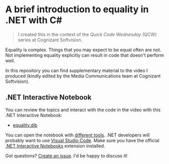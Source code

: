# A brief introduction to equality in .NET with C#

> I created this in the context of the *Quick Code Wednesday* (QCW) series at Cognizant Softvision.

Equality is complex. Things that you may expect to be equal often are not. Not implementing equality explicitly can result in code that doesn't perform well.

In this repository you can find supplementary material to the video I produced (kindly edited by the Media Communications team at Cognizant Softvision).

## .NET Interactive Notebook

You can review the topics and interact with the code in the video with this .NET Interactive Notebook:

- [equality.dib](https://github.com/ignacioerrico/softvision-qcw-equality-in-dotnet/blob/main/equality.dib)

You can open the notebook with [different tools](https://github.com/dotnet/interactive). .NET developers will probably want to use [Visual Studio Code](https://code.visualstudio.com/). Make sure you have the official [.NET Interactive Notebooks](https://marketplace.visualstudio.com/items?itemName=ms-dotnettools.dotnet-interactive-vscode) extension installed.

Got questions? [Create an issue](https://github.com/ignacioerrico/softvision-qcw-equality-in-dotnet/issues). I'd be happy to discuss it!